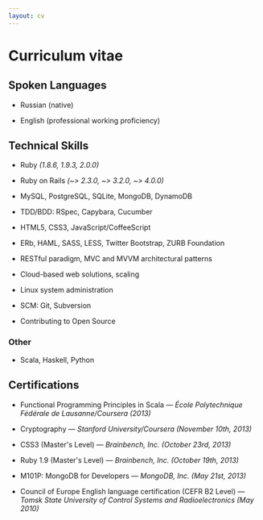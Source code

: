 ```yaml
---
layout: cv
---
```


# Curriculum vitae

## Spoken Languages

* Russian (native)

* English (professional working proficiency)

## Technical Skills

* Ruby *(1.8.6, 1.9.3, 2.0.0)*

* Ruby on Rails *(~> 2.3.0, ~> 3.2.0, ~> 4.0.0)*

* MySQL, PostgreSQL, SQLite, MongoDB, DynamoDB

* TDD/BDD: RSpec, Capybara, Cucumber

* HTML5, CSS3, JavaScript/CoffeeScript

* ERb, HAML, SASS, LESS, Twitter Bootstrap, ZURB Foundation

* RESTful paradigm, MVC and MVVM architectural patterns

* Cloud-based web solutions, scaling

* Linux system administration

* SCM: Git, Subversion

* Contributing to Open Source

### Other

* Scala, Haskell, Python

## Certifications

* Functional Programming Principles in Scala — *École Polytechnique Fédérale de Lausanne/Coursera (2013)*

* Cryptography — *Stanford University/Coursera (November 10th, 2013)* [<i class="fa fa-external-link"></i>](/files/certs/crypto_2013.pdf)

* CSS3 (Master's Level) — *Brainbench, Inc. (October 23rd, 2013)* [<i class="fa fa-external-link"></i>](http://www.brainbench.com/transcript.jsp?pid=11030452)

* Ruby 1.9 (Master's Level) — *Brainbench, Inc. (October 19th, 2013)* [<i class="fa fa-external-link"></i>](http://www.brainbench.com/transcript.jsp?pid=11030452)

* M101P: MongoDB for Developers — *MongoDB, Inc. (May 21st, 2013)* [<i class="fa fa-external-link"></i>](http://education.10gen.com/downloads/certificates/6cb0e76fd7d641f0ae24ef782ea187f9/Certificate.pdf)

* Council of Europe English language certification (CEFR B2 Level) — *Tomsk State University of Control Systems and Radioelectronics (May 2010)*
